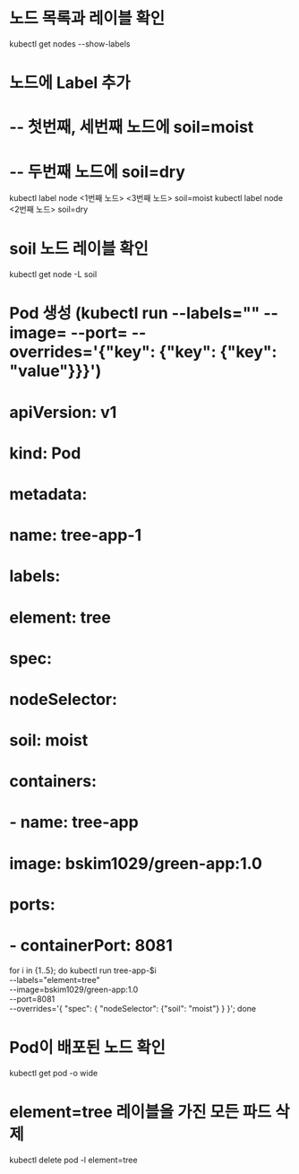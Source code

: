 # 노드 목록과 레이블 확인
kubectl get nodes --show-labels

# 노드에 Label 추가
# -- 첫번째, 세번째 노드에 soil=moist
# -- 두번째 노드에 soil=dry
kubectl label node <1번째 노드> <3번째 노드> soil=moist
kubectl label node <2번째 노드> soil=dry

# soil 노드 레이블 확인
kubectl get node -L soil

# Pod 생성 (kubectl run <pod-name> --labels="" --image= --port= --overrides='{"key": {"key": {"key": "value"}}}')
# apiVersion: v1
# kind: Pod
# metadata:
#   name: tree-app-1
#   labels:
#     element: tree
# spec:
#   nodeSelector:
#     soil: moist
#   containers:
#   - name: tree-app
#     image: bskim1029/green-app:1.0
#     ports:
#     - containerPort: 8081
for i in {1..5}; 
do kubectl run tree-app-$i \
--labels="element=tree" \
--image=bskim1029/green-app:1.0 \
--port=8081 \
--overrides='{ "spec": { "nodeSelector": {"soil": "moist"} } }';
done

# Pod이 배포된 노드 확인
kubectl get pod -o wide

# element=tree 레이블을 가진 모든 파드 삭제
kubectl delete pod -l element=tree